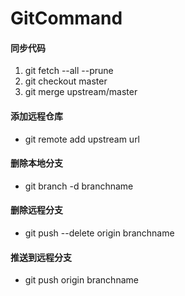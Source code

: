 # GitCommand
#### 同步代码
1. git fetch --all --prune
2. git checkout master
3. git merge upstream/master

#### 添加远程仓库
* git remote add upstream url

#### 删除本地分支
* git branch -d branchname

#### 删除远程分支
* git push --delete origin branchname

#### 推送到远程分支
* git push origin branchname
